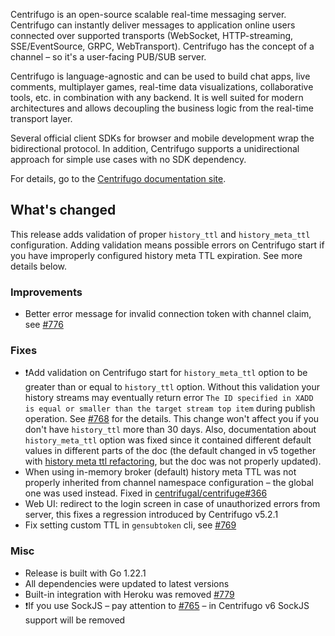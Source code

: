 Centrifugo is an open-source scalable real-time messaging server. Centrifugo can instantly deliver messages to application online users connected over supported transports (WebSocket, HTTP-streaming, SSE/EventSource, GRPC, WebTransport). Centrifugo has the concept of a channel – so it's a user-facing PUB/SUB server.

Centrifugo is language-agnostic and can be used to build chat apps, live comments, multiplayer games, real-time data visualizations, collaborative tools, etc. in combination with any backend. It is well suited for modern architectures and allows decoupling the business logic from the real-time transport layer.

Several official client SDKs for browser and mobile development wrap the bidirectional protocol. In addition, Centrifugo supports a unidirectional approach for simple use cases with no SDK dependency.

For details, go to the [Centrifugo documentation site](https://centrifugal.dev).

## What's changed

This release adds validation of proper `history_ttl` and `history_meta_ttl` configuration. Adding validation means possible errors on Centrifugo start if you have improperly configured history meta TTL expiration. See more details below.

### Improvements

* Better error message for invalid connection token with channel claim, see [#776](https://github.com/centrifugal/centrifugo/issues/776)

### Fixes

* ❗Add validation on Centrifugo start for `history_meta_ttl` option to be greater than or equal to `history_ttl` option. Without this validation your history streams may eventually return error `The ID specified in XADD is equal or smaller than the target stream top item` during publish operation. See [#768](https://github.com/centrifugal/centrifugo/issues/768) for the details. This change won't affect you if you don't have `history_ttl` more than 30 days. Also, documentation about `history_meta_ttl` option was fixed since it contained different default values in different parts of the doc (the default changed in v5 together with [history meta ttl refactoring](https://centrifugal.dev/blog/2023/06/29/centrifugo-v5-released#history_meta_ttl-refactoring), but the doc was not properly updated). 
* When using in-memory broker (default) history meta TTL was not properly inherited from channel namespace configuration – the global one was used instead. Fixed in [centrifugal/centrifuge#366](https://github.com/centrifugal/centrifuge/pull/366)
* Web UI: redirect to the login screen in case of unauthorized errors from server, this fixes a regression introduced by Centrifugo v5.2.1
* Fix setting custom TTL in `gensubtoken` cli, see [#769](https://github.com/centrifugal/centrifugo/pull/769)

### Misc

* Release is built with Go 1.22.1
* All dependencies were updated to latest versions
* Built-in integration with Heroku was removed [#779](https://github.com/centrifugal/centrifugo/pull/779)
* ❗If you use SockJS – pay attention to [#765](https://github.com/centrifugal/centrifugo/issues/765) – in Centrifugo v6 SockJS support will be removed
